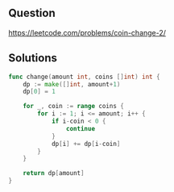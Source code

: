 ## Question

https://leetcode.com/problems/coin-change-2/

## Solutions

```go
func change(amount int, coins []int) int {
	dp := make([]int, amount+1)
	dp[0] = 1

	for _, coin := range coins {
		for i := 1; i <= amount; i++ {
			if i-coin < 0 {
				continue
			}
			dp[i] += dp[i-coin]
		}
	}

	return dp[amount]
}
```
